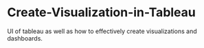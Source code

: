 # Create-Visualization-in-Tableau
UI of tableau as well as how to effectively create visualizations and dashboards. 

